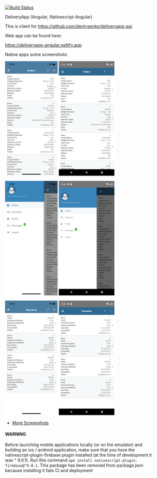 [![Build Status](https://travis-ci.org/denlysenko/deliveryapp-angular.svg?branch=develop)](https://travis-ci.org/denlysenko/deliveryapp-angular)

DeliveryApp (Angular, Nativescript-Angular)

This is client for https://github.com/denlysenko/deliveryapp-api

Web app can be found here:

https://deliveryapp-angular.netlify.app

Native apps some screenshots:

<img src="screenshots/ios/screenshot_3.png" height="378px" /> <img src="screenshots/android/Screenshot_3.png" height="378px" />

<img src="screenshots/ios/screenshot_6.png" height="378px" /> <img src="screenshots/android/Screenshot_6.png" height="378px" />

<img src="screenshots/ios/screenshot_7.png" height="378px" /> <img src="screenshots/android/Screenshot_7.png" height="378px" />

- [More Screenshots](screenshots/)

#### WARNING

Before launching mobile applications locally (or on the emulator) and building an ios / android application, make sure that you have the nativescript-plugin-firebase plugin installed (at the time of development it was ^ 9.0.1). Run this command `npm install nativescript-plugin-firebase@^9.0.1`. This package has been removed from package.json because installing it fails CI and deployment
